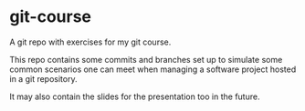 # git-course
A git repo with exercises for my git course.


This repo contains some commits and branches set up to simulate some common
scenarios one can meet when managing a software project hosted in a git
repository.

It may also contain the slides for the presentation too in the future.

